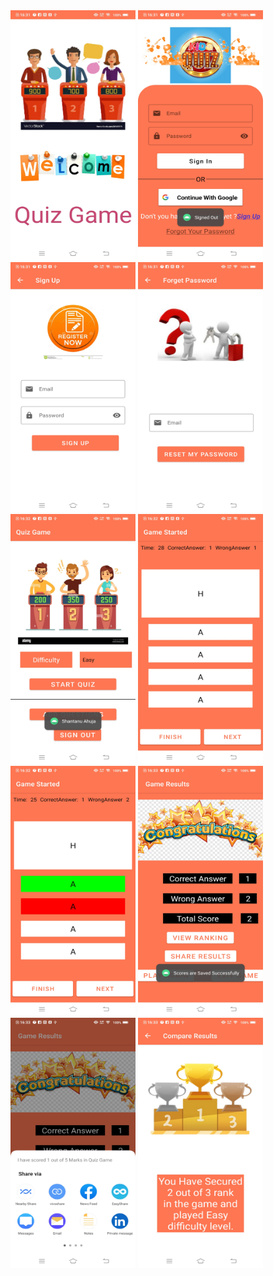 <img src="https://github.com/ShantanuAhuja/QuizGame/blob/master/images/Screenshot_20230709_163140.jpg" width="200" height="400" />
<img src="https://github.com/ShantanuAhuja/QuizGame/blob/master/images/Screenshot_20230709_163145.jpg" width="200" height="400" />
<img src="https://github.com/ShantanuAhuja/QuizGame/blob/master/images/Screenshot_20230709_163151.jpg" width="200" height="400" />
<img src="https://github.com/ShantanuAhuja/QuizGame/blob/master/images/Screenshot_20230709_163156.jpg" width="200" height="400" />
<img src="https://github.com/ShantanuAhuja/QuizGame/blob/master/images/Screenshot_20230709_163204.jpg" width="200" height="400" />
<img src="https://github.com/ShantanuAhuja/QuizGame/blob/master/images/Screenshot_20230709_163252.jpg" width="200" height="400" />
<img src="https://github.com/ShantanuAhuja/QuizGame/blob/master/images/Screenshot_20230709_163257.jpg" width="200" height="400" />
<img src="https://github.com/ShantanuAhuja/QuizGame/blob/master/images/Screenshot_20230709_163304.jpg" width="200" height="400" />
<img src="https://github.com/ShantanuAhuja/QuizGame/blob/master/images/Screenshot_20230709_163310.jpg" width="200" height="400" />
<img src="https://github.com/ShantanuAhuja/QuizGame/blob/master/images/Screenshot_20230709_163315.jpg" width="200" height="400" />
